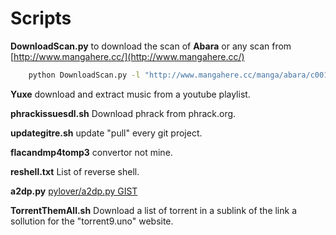 Scripts
=======
**DownloadScan.py** to download the scan of **Abara** or any scan from [http://www.mangahere.cc/](http://www.mangahere.cc/)

```bash
    python DownloadScan.py -l "http://www.mangahere.cc/manga/abara/c001/" -n 40
```

**Yuxe** download and extract music from a youtube playlist.

**phrackissuesdl.sh** Download phrack from phrack.org.

**updategitre.sh** update "pull" every git project.

**flacandmp4tomp3** convertor not mine.

**reshell.txt** List of reverse shell.

**a2dp.py** [pylover/a2dp.py GIST](https://gist.github.com/pylover/d68be364adac5f946887b85e6ed6e7ae)

**TorrentThemAll.sh** Download a list of torrent in a sublink of the link a sollution for the "torrent9.uno" website.
